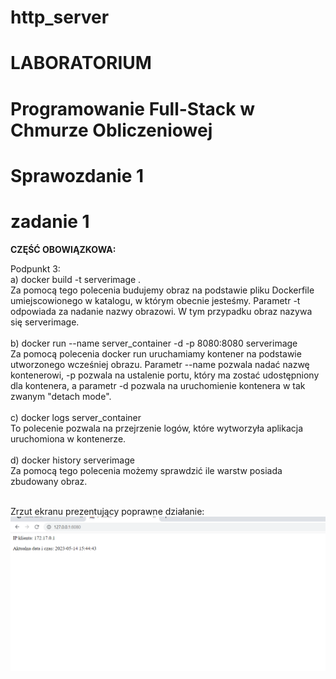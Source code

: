 # http_server

# LABORATORIUM
# Programowanie Full-Stack w Chmurze Obliczeniowej

# Sprawozdanie 1

# zadanie 1

<b>CZĘŚĆ OBOWIĄZKOWA:</b>

Podpunkt 3:</br>
a) docker build -t serverimage .</br>
Za pomocą tego polecenia budujemy obraz na podstawie pliku Dockerfile umiejscowionego w katalogu, w którym obecnie jesteśmy. Parametr -t odpowiada za nadanie nazwy obrazowi. W tym przypadku obraz nazywa się serverimage.</br></br>
b) docker run --name server_container -d -p 8080:8080 serverimage</br>
Za pomocą polecenia docker run uruchamiamy kontener na podstawie utworzonego wcześniej obrazu. Parametr --name pozwala nadać nazwę kontenerowi, -p pozwala na ustalenie portu, który ma zostać udostępniony dla kontenera, a parametr -d pozwala na uruchomienie kontenera w tak zwanym "detach mode".</br></br>
c) docker logs server_container</br>
To polecenie pozwala na przejrzenie logów, które wytworzyła aplikacja uruchomiona w kontenerze.</br></br>
d) docker history serverimage</br>
Za pomocą tego polecenia możemy sprawdzić ile warstw posiada zbudowany obraz.</br></br>

Zrzut ekranu prezentujący poprawne działanie:
![alt text](https://github.com/bwpollub/http_server/blob/master/1.png)
